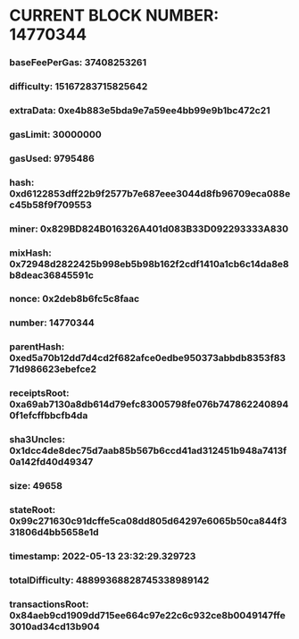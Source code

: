 # CURRENT BLOCK NUMBER: 14770344

### baseFeePerGas: 37408253261
### difficulty: 15167283715825642
### extraData: 0xe4b883e5bda9e7a59ee4bb99e9b1bc472c21
### gasLimit: 30000000
### gasUsed: 9795486
### hash: 0xd6122853dff22b9f2577b7e687eee3044d8fb96709eca088ec45b58f9f709553
### miner: 0x829BD824B016326A401d083B33D092293333A830
### mixHash: 0x72948d2822425b998eb5b98b162f2cdf1410a1cb6c14da8e8b8deac36845591c
### nonce: 0x2deb8b6fc5c8faac
### number: 14770344
### parentHash: 0xed5a70b12dd7d4cd2f682afce0edbe950373abbdb8353f8371d986623ebefce2
### receiptsRoot: 0xa69ab7130a8db614d79efc83005798fe076b7478622408940f1efcffbbcfb4da
### sha3Uncles: 0x1dcc4de8dec75d7aab85b567b6ccd41ad312451b948a7413f0a142fd40d49347
### size: 49658
### stateRoot: 0x99c271630c91dcffe5ca08dd805d64297e6065b50ca844f331806d4bb5658e1d
### timestamp: 2022-05-13 23:32:29.329723
### totalDifficulty: 48899368828745338989142
### transactionsRoot: 0x84aeb9cd1909dd715ee664c97e22c6c932ce8b0049147ffe3010ad34cd13b904
